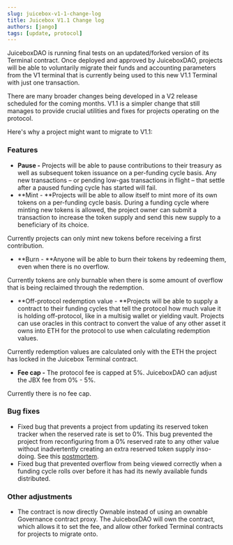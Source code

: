 ```yaml
---
slug: juicebox-v1-1-change-log
title: Juicebox V1.1 Change log
authors: [jango]
tags: [update, protocol]
---
```


JuiceboxDAO is running final tests on an updated/forked version of its Terminal contract. Once deployed and approved by JuiceboxDAO, projects will be able to voluntarily migrate their funds and accounting parameters from the V1 terminal that is currently being used to this new V1.1 Terminal with just one transaction.

There are many broader changes being developed in a V2 release scheduled for the coming months. V1.1 is a simpler change that still manages to provide crucial utilities and fixes for projects operating on the protocol.

Here's why a project might want to migrate to V1.1:

### Features

- **Pause -** Projects will be able to pause contributions to their treasury as well as subsequent token issuance on a per-funding cycle basis. Any new transactions – or pending low-gas transactions in flight – that settle after a paused funding cycle has started will fail.
- **Mint - **Projects will be able to allow itself to mint more of its own tokens on a per-funding cycle basis. During a funding cycle where minting new tokens is allowed, the project owner can submit a transaction to increase the token supply and send this new supply to a beneficiary of its choice.

Currently projects can only mint new tokens before receiving a first contribution.
- **Burn - **Anyone will be able to burn their tokens by redeeming them, even when there is no overflow.

Currently tokens are only burnable when there is some amount of overflow that is being reclaimed through the redemption.
- **Off-protocol redemption value - **Projects will be able to supply a contract to their funding cycles that tell the protocol how much value it is holding off-protocol, like in a multisig wallet or yielding vault. Projects can use oracles in this contract to convert the value of any other asset it owns into ETH for the protocol to use when calculating redemption values.

Currently redemption values are calculated only with the ETH the project has locked in the Juicebox Terminal contract.
- **Fee cap -** The protocol fee is capped at 5%. JuiceboxDAO can adjust the JBX fee from 0% - 5%.

Currently there is no fee cap.

### Bug fixes

- Fixed bug that prevents a project from updating its reserved token tracker when the reserved rate is set to 0%. This bug prevented the project from reconfiguring from a 0% reserved rate to any other value without inadvertently creating an extra reserved token supply inso-doing. See this [postmortem](/docs/v4/deprecated/v3/resources/post-mortem/2021-08-18).
- Fixed bug that prevented overflow from being viewed correctly when a funding cycle rolls over before it has had its newly available funds distributed.

### Other adjustments

- The contract is now directly Ownable instead of using an ownable Governance contract proxy. The JuiceboxDAO will own the contract, which allows it to set the fee, and allow other forked Terminal contracts for projects to migrate onto.

